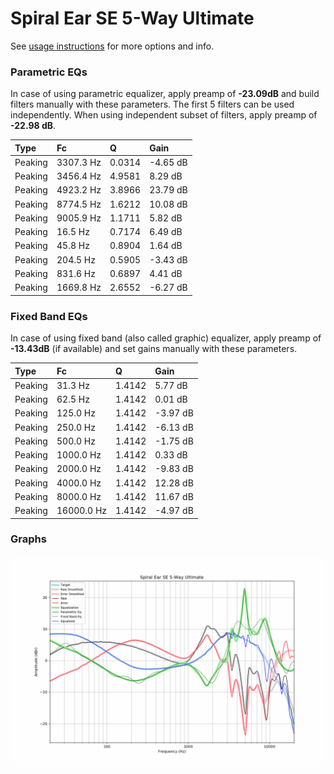 # Spiral Ear SE 5-Way Ultimate
See [usage instructions](https://github.com/jaakkopasanen/AutoEq#usage) for more options and info.

### Parametric EQs
In case of using parametric equalizer, apply preamp of **-23.09dB** and build filters manually
with these parameters. The first 5 filters can be used independently.
When using independent subset of filters, apply preamp of **-22.98 dB**.

| Type    | Fc        |      Q | Gain     |
|:--------|:----------|:-------|:---------|
| Peaking | 3307.3 Hz | 0.0314 | -4.65 dB |
| Peaking | 3456.4 Hz | 4.9581 | 8.29 dB  |
| Peaking | 4923.2 Hz | 3.8966 | 23.79 dB |
| Peaking | 8774.5 Hz | 1.6212 | 10.08 dB |
| Peaking | 9005.9 Hz | 1.1711 | 5.82 dB  |
| Peaking | 16.5 Hz   | 0.7174 | 6.49 dB  |
| Peaking | 45.8 Hz   | 0.8904 | 1.64 dB  |
| Peaking | 204.5 Hz  | 0.5905 | -3.43 dB |
| Peaking | 831.6 Hz  | 0.6897 | 4.41 dB  |
| Peaking | 1669.8 Hz | 2.6552 | -6.27 dB |

### Fixed Band EQs
In case of using fixed band (also called graphic) equalizer, apply preamp of **-13.43dB**
(if available) and set gains manually with these parameters.

| Type    | Fc         |      Q | Gain     |
|:--------|:-----------|:-------|:---------|
| Peaking | 31.3 Hz    | 1.4142 | 5.77 dB  |
| Peaking | 62.5 Hz    | 1.4142 | 0.01 dB  |
| Peaking | 125.0 Hz   | 1.4142 | -3.97 dB |
| Peaking | 250.0 Hz   | 1.4142 | -6.13 dB |
| Peaking | 500.0 Hz   | 1.4142 | -1.75 dB |
| Peaking | 1000.0 Hz  | 1.4142 | 0.33 dB  |
| Peaking | 2000.0 Hz  | 1.4142 | -9.83 dB |
| Peaking | 4000.0 Hz  | 1.4142 | 12.28 dB |
| Peaking | 8000.0 Hz  | 1.4142 | 11.67 dB |
| Peaking | 16000.0 Hz | 1.4142 | -4.97 dB |

### Graphs
![](./Spiral%20Ear%20SE%205-Way%20Ultimate.png)